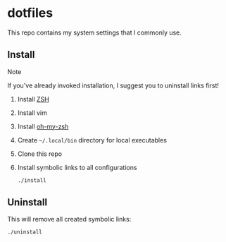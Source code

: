# dotfiles

This repo contains my system settings that I commonly use.

## Install

> [!NOTE]
> If you've already invoked installation, I suggest you to uninstall links first!

1. Install [ZSH](https://github.com/ohmyzsh/ohmyzsh/wiki/Installing-ZSH)
2. Install vim
3. Install [oh-my-zsh](https://ohmyz.sh/#install)
4. Create `~/.local/bin` directory for local executables
5. Clone this repo
6. Install symbolic links to all configurations

   ```bash
   ./install
   ```

## Uninstall

This will remove all created symbolic links:

```bash
./uninstall
```
